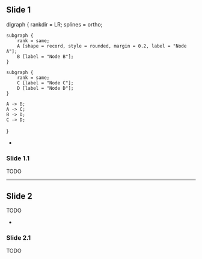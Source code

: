 ## Slide 1

<div class="viz">
digraph {
	rankdir = LR;
	splines = ortho;

	subgraph {
		rank = same;
		A [shape = record, style = rounded, margin = 0.2, label = "Node A"];
		B [label = "Node B"];
	}

	subgraph {
		rank = same;
		C [label = "Node C"];
		D [label = "Node D"];
	}

	A -> B;
	A -> C;
	B -> D;
	C -> D;
}
</div>

-

### Slide 1.1

TODO

---

## Slide 2

TODO

-

### Slide 2.1

TODO
